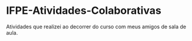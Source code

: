 # IFPE-Atividades-Colaborativas
Atividades que realizei ao decorrer do curso com meus amigos de sala de aula. 
